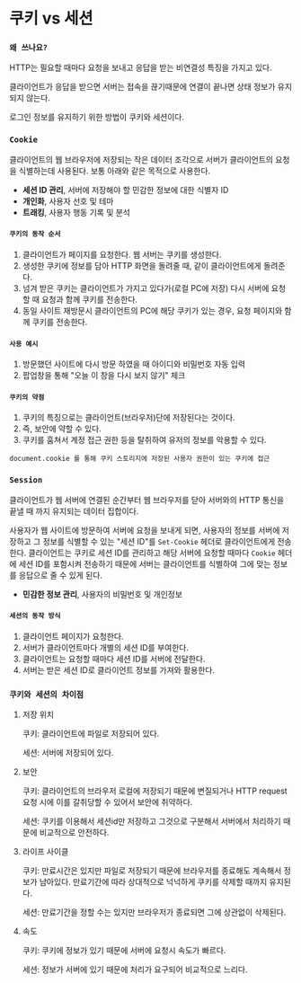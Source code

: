 # 쿠키 vs 세션

### `왜 쓰나요?`

HTTP는 필요할 때마다 요청을 보내고 응답을 받는 비연결성 특징을 가지고 있다.

클라이언트가 응답을 받으면 서버는 접속을 끊기때문에 연결이 끝나면 상태 정보가 유지되지 않는다.

로그인 정보를 유지하기 위한 방법이 쿠키와 세션이다.



### `Cookie`

클라이언트의 웹 브라우저에 저장되는 작은 데이터 조각으로 서버가 클라이언트의 요청을 식별하는데 사용된다. 보통 아래와 같은 목적으로 사용한다.

* **세션 ID 관리**, 서버에 저장해야 할 민감한 정보에 대한 식별자 ID
* **개인화**, 사용자 선호 및 테마
* **트래킹**, 사용자 행동 기록 및 분석

#### `쿠키의 동작 순서`

1. 클라이언트가 페이지를 요청한다. 웹 서버는 쿠키를 생성한다.
2. 생성한 쿠키에 정보를 담아 HTTP 화면을 돌려줄 때, 같이 클라이언트에게 돌려준다.
3. 넘겨 받은 쿠키는 클라이언트가 가지고 있다가(로컬 PC에 저장) 다시 서버에 요청할 때 요청과 함께 쿠키를 전송한다.
4. 동일 사이트 재방문시 클라이언트의 PC에 해당 쿠키가 있는 경우, 요청 페이지와 함께 쿠키를 전송한다.

#### `사용 예시`

1. 방문했던 사이트에 다시 방문 하였을 때 아이디와 비밀번호 자동 입력
2. 팝업창을 통해 "오늘 이 창을 다시 보지 않기" 체크

#### `쿠키의 약점`

1. 쿠키의 특징으로는 클라이언트(브라우저)단에 저장된다는 것이다.
2. 즉, 보안에 약할 수 있다.
3. 쿠키를 훔쳐서 계정 접근 권한 등을 탈취하여 유저의 정보를 악용할 수 있다.

```
document.cookie 를 통해 쿠키 스토리지에 저장된 사용자 권한이 있는 쿠키에 접근
```



### `Session`

클라이언트가 웹 서버에 연결된 순간부터 웹 브라우저를 닫아 서버와의 HTTP 통신을 끝낼 때 까지 유지되는 데이터 집합이다.

사용자가 웹 사이트에 방문하여 서버에 요청을 보내게 되면, 사용자의 정보를 서버에 저장하고 그 정보를 식별할 수 있는 "세션 ID"를 `Set-Cookie` 헤더로 클라이언트에게 전송한다. 클라이언트는 쿠키로 세션 ID를 관리하고 해당 서버에 요청할 때마다 `Cookie` 헤더에 세션 ID를 포함시켜 전송하기 때문에 서버는 클라이언트를 식별하여 그에 맞는 정보를 응답으로 줄 수 있게 된다. 

* **민감한 정보 관리**, 사용자의 비밀번호 및 개인정보

#### `세션의 동작 방식`

1. 클라이언트 페이지가 요청한다.
2. 서버가 클라이언트마다 개별의 세션 ID를 부여한다.
3. 클라이언트는 요청할 때마다 세션 ID를 서버에 전달한다.
4. 서버는 받은 세션 ID로 클라이언트 정보를 가져와 활용한다.



### `쿠키와 세션의 차이점`

1. 저장 위치

   쿠키: 클라이언트에 파일로 저장되어 있다.

   세션: 서버에 저장되어 있다.

2. 보안

   쿠키: 클라이언트의 브라우저 로컬에 저장되기 때문에 변질되거나 HTTP request 요청 시에 이를 갈취당할 수 있어서 보안에 취약하다.

   세션: 쿠키를 이용해서 세션id만 저장하고 그것으로 구분해서 서버에서 처리하기 때문에 비교적으로 안전하다.

3. 라이프 사이클

   쿠키: 만료시간은 있지만 파일로 저장되기 때문에 브라우저를 종료해도 계속해서 정보가 남아있다. 만료기간에 따라 상대적으로 넉넉하게 쿠키를 삭제할 때까지 유지된다.

   세션: 만료기간을 정할 수는 있지만 브라우저가 종료되면 그에 상관없이 삭제된다.

4. 속도

   쿠키: 쿠키에 정보가 있기 때문에 서버에 요청시 속도가 빠르다.

   세션: 정보가 서버에 있기 때문에 처리가 요구되어 비교적으로 느리다.

